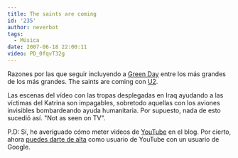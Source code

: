 ```yaml
---
title: The saints are coming
id: '235'
author: neverbot
tags:
  - Música
date: 2007-06-18 22:00:11
video: PD_0fqvT32g
---
```


Razones por las que seguir incluyendo a [Green Day](http://www.greenday.com/greenday.html) entre los más grandes de los más grandes. The saints are coming con [U2](http://www.u2.com/).

Las escenas del vídeo con las tropas desplegadas en Iraq ayudando a las víctimas del Katrina son impagables, sobretodo aquellas con los aviones invisibles bombardeando ayuda humanitaria. Por supuesto, nada de esto sucedió así. "Not as seen on TV".

P.D: Sí, he averiguado cómo meter videos de [YouTube](http://www.youtube.com/) en el blog. Por cierto, ahora [puedes darte de alta](http://www.microsiervos.com/archivo/internet/youtube-movil-google.html) como usuario de YouTube con un usuario de Google.